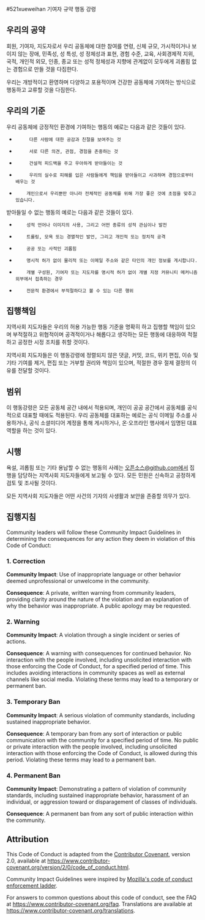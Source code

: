 #521xueweihan          기여자 규약 행동 강령        

##          우리의 공약        

회원, 기여자, 지도자로서 우리 공동체에 대한 참여를 연령, 신체 규모, 가시적이거나 보이지 않는 장애, 민족성, 성 특성, 성 정체성과 표현, 경험 수준, 교육, 사회경제적 지위, 국적, 개인적 외모, 인종, 종교 또는 성적 정체성과 지향에 관계없이 모두에게 괴롭힘 없는 경험으로 만들 것을 다짐한다.

우리는 개방적이고 환영하며 다양하고 포용적이며 건강한 공동체에 기여하는 방식으로 행동하고 교류할 것을 다짐한다.

##          우리의 기준        

우리 공동체에 긍정적인 환경에 기여하는 행동의 예로는 다음과 같은 것들이 있다.

*          다른 사람에 대한 공감과 친절을 보여주는 것        
*          서로 다른 의견, 관점, 경험을 존중하는 것        
*          건설적 피드백을 주고 우아하게 받아들이는 것        
*          우리의 실수로 피해를 입은 사람들에게 책임을 받아들이고 사과하며 경험으로부터 배우는 것        
*         개인으로서 우리뿐만 아니라 전체적인 공동체를 위해 가장 좋은 것에 초점을 맞추고 있습니다.       

받아들일 수 없는 행동의 예로는 다음과 같은 것들이 있다.

*         성적 언어나 이미지의 사용, 그리고 어떤 종류의 성적 관심이나 발전       
*         트롤링, 모욕 또는 경멸적인 발언, 그리고 개인적 또는 정치적 공격       
*         공공 또는 사적인 괴롭힘       
*         명시적 허가 없이 물리적 또는 이메일 주소와 같은 타인의 개인 정보를 게시합니다.       
*         개별 구성원, 기여자 또는 지도자를 명시적 허가 없이 개별 지정 커뮤니티 메커니즘 외부에서 접촉하는 경우       
*         전문적 환경에서 부적절하다고 볼 수 있는 다른 행위       

##         집행책임       

지역사회 지도자들은 우리의 허용 가능한 행동 기준을 명확히 하고 집행할 책임이 있으며 부적절하고 위협적이며 공격적이거나 해롭다고 생각하는 모든 행동에 대응하여 적절하고 공정한 시정 조치를 취할 것이다.

지역사회 지도자들은 이 행동강령에 정렬되지 않은 댓글, 커밋, 코드, 위키 편집, 이슈 및 기타 기여를 제거, 편집 또는 거부할 권리와 책임이 있으며, 적절한 경우 절제 결정의 이유를 전달할 것이다.

##         범위       

이 행동강령은 모든 공동체 공간 내에서 적용되며, 개인이 공공 공간에서 공동체를 공식적으로 대표할 때에도 적용된다. 우리 공동체를 대표하는 예로는 공식 이메일 주소를 사용하거나, 공식 소셜미디어 계정을 통해 게시하거나, 온·오프라인 행사에서 임명된 대표 역할을 하는 것이 있다.

##         시행       

욕설, 괴롭힘 또는 기타 용납할 수 없는 행동의 사례는 오픈소스@github.com에서 집행을 담당하는 지역사회 지도자들에게 보고될 수 있다. 모든 민원은 신속하고 공정하게 검토 및 조사될 것이다.

모든 지역사회 지도자들은 어떤 사건의 기자의 사생활과 보안을 존중할 의무가 있다.

##         집행지침       

Community leaders will follow these Community Impact Guidelines in determining the consequences for any action they deem in violation of this Code of Conduct:

### 1. Correction

**Community Impact**: Use of inappropriate language or other behavior deemed unprofessional or unwelcome in the community.

**Consequence**: A private, written warning from community leaders, providing clarity around the nature of the violation and an explanation of why the behavior was inappropriate. A public apology may be requested.

### 2. Warning

**Community Impact**: A violation through a single incident or series of actions.

**Consequence**: A warning with consequences for continued behavior. No interaction with the people involved, including unsolicited interaction with those enforcing the Code of Conduct, for a specified period of time. This includes avoiding interactions in community spaces as well as external channels like social media. Violating these terms may lead to a temporary or permanent ban.

### 3. Temporary Ban

**Community Impact**: A serious violation of community standards, including sustained inappropriate behavior.

**Consequence**: A temporary ban from any sort of interaction or public communication with the community for a specified period of time. No public or private interaction with the people involved, including unsolicited interaction with those enforcing the Code of Conduct, is allowed during this period. Violating these terms may lead to a permanent ban.

### 4. Permanent Ban

**Community Impact**: Demonstrating a pattern of violation of community standards, including sustained inappropriate behavior,  harassment of an individual, or aggression toward or disparagement of classes of individuals.

**Consequence**: A permanent ban from any sort of public interaction within the community.

## Attribution

This Code of Conduct is adapted from the [Contributor Covenant][homepage], version 2.0, available at <https://www.contributor-covenant.org/version/2/0/code_of_conduct.html>.

Community Impact Guidelines were inspired by [Mozilla's code of conduct enforcement ladder](https://github.com/mozilla/diversity).

[homepage]: https://www.contributor-covenant.org

For answers to common questions about this code of conduct, see the FAQ at <https://www.contributor-covenant.org/faq>. Translations are available at <https://www.contributor-covenant.org/translations>.

